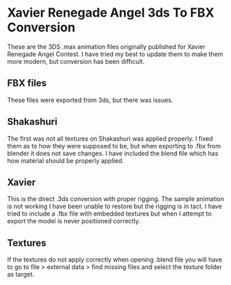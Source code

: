 # Xavier Renegade Angel 3ds To FBX Conversion

These are the 3DS .max animation files originally published for Xavier Renegade Angel Contest. I have tried my best to update them to make them more modern, but conversion has been difficult.

## FBX files

These files were exported from 3ds, but there was issues. 

## Shakashuri

The first was not all textures on Shakashuri was applied properly. I fixed them as to how they were supposed to be, but when exporting to .fbx from blender it does not save changes. I have included the blend file which has how material should be properly applied.

## Xavier

This is the direct .3ds conversion with proper rigging. The sample animation is not working I have been unable to restore but the rigging is in tact. I have tried to include a .fbx file with embedded textures but when I attempt to export the model is never positioned correctly.

## Textures

If the textures do not apply correctly when opening .blend file you will have to go to file > external data > find missing files and select the texture folder as target.
